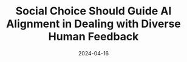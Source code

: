---
title: "Social Choice Should Guide AI Alignment in Dealing with Diverse Human Feedback"
collection: publications
filelink: '/files/SC4AIalignment.pdf' 
# excerpt: 'This paper is about the number 1. The number 2 is left for future work.'
date: 2024-04-16
authors: '- &alpha;&beta; - &#124; Vincent Conitzer, Rachel Freedman, Jobst Heitzig, Wesley H. Holliday, Bob M. Jacobs, Nathan Lambert, Milan Mossé, Eric Pacuit, Stuart Russell, Hailey Schoelkopf, Emanuel Tewolde, and William S. Zwicker'
status: 'Published in'
venue: 'International Conference on Machine Learning (ICML) 2024 -- Position Paper Track'
paperurl: 'https://proceedings.mlr.press/v235/conitzer24a.html'
arxivurl: 'https://arxiv.org/abs/2404.10271'
#slidesurl: 'https://arxiv.org/abs/2111.00076'
videourl: 'https://www.youtube.com/watch?v=bAvTr2329bU&t=4s'
otherfeature: '[<a href="https://www.interconnects.ai/p/reinventing-llm-alignment" target="_blank"  rel="noopener noreferrer" style="text-decoration: none">Featured on Interconnects</a>]'
#citation: 'Your Name, You. (2009). &quot;Paper Title Number 1.&quot; <i>Journal 1</i>. 1(1).'
# image: '/images/dblpicon.png'

#<a href=" ../files/CV_Emanuel_Tewolde_26_04_23.pdf " target="_blank"  rel="noopener noreferrer" style="text-decoration: none">CV</a>, Bla bla, <a href=" ../files/paper1.pdf " target="_blank"  rel="noopener noreferrer" style="text-decoration: none">paper1</a>, Bla bla, <a href=" ../files/preservinggametrafos.pdf " target="_blank"  rel="noopener noreferrer" style="text-decoration: none">GEB23preprint</a> 
---
